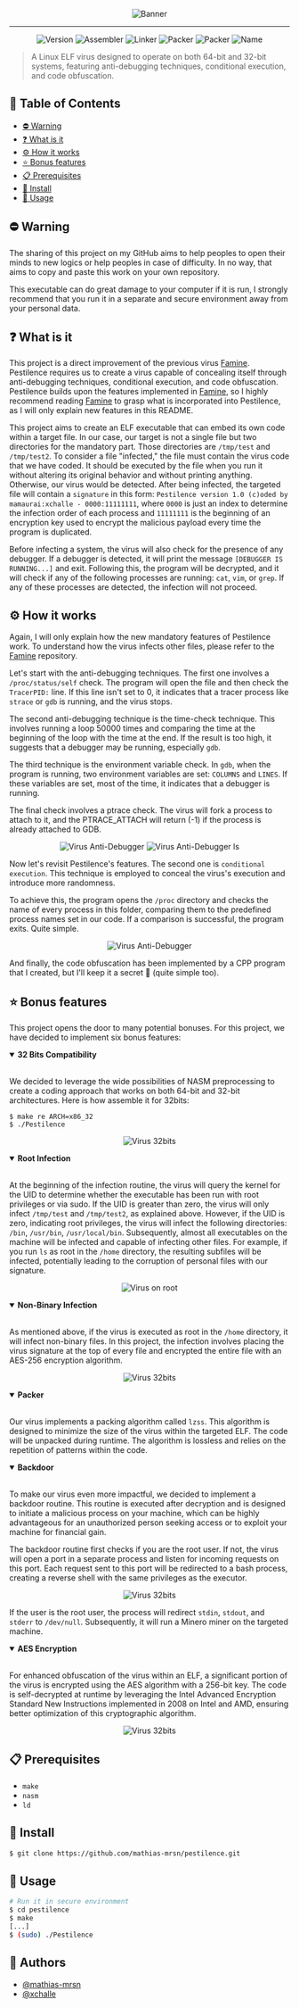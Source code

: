 <p align="center">
  <img src="./.image/banner.jpg" alt="Banner">
</p>

---
<p align="center">
    <img alt="Version" src="https://img.shields.io/badge/Version-1.0-blue.svg" />
    <img alt="Assembler" src="https://img.shields.io/badge/Assembler-NASM-green.svg" />
    <img alt="Linker" src="https://img.shields.io/badge/Linker-LD-green.svg" />
    <img alt="Packer" src="https://img.shields.io/badge/Packer-LZSS-red.svg" />
    <img alt="Packer" src="https://img.shields.io/badge/Encryptor-AES_256-red.svg" />
    <img alt="Name" src="https://img.shields.io/badge/Pestilence-8A2BE2" />
</p>



> A Linux ELF virus designed to operate on both 64-bit and 32-bit systems, featuring anti-debugging techniques, conditional execution, and code obfuscation.

## 📝 Table of Contents

* [⛔️ Warning](#-warning)
* [❓ What is it](#-what-is-it)
* [⚙️ How it works](#-how-it-works)
* [⭐ Bonus features](#-bonus-features)
* [📋 Prerequisites](#-prerequisites)
* [🔧 Install](#-install)
* [🚀 Usage](#-usage)

## ⛔️ Warning

The sharing of this project on my GitHub aims to help peoples to open their minds to new logics or help peoples in case of difficulty. In no way, that aims to copy and paste this work on your own repository.

This executable can do great damage to your computer if it is run, I strongly recommend that you run it in a separate and secure environment away from your personal data.

## ❓ What is it

This project is a direct improvement of the previous virus [Famine](https://github.com/mathias-mrsn/famine). Pestilence requires us to create a virus capable of concealing itself through anti-debugging techniques, conditional execution, and code obfuscation. Pestilence builds upon the features implemented in [Famine](https://github.com/mathias-mrsn/famine), so I highly recommend reading [Famine](https://github.com/mathias-mrsn/famine) to grasp what is incorporated into Pestilence, as I will only explain new features in this README.

This project aims to create an ELF executable that can embed its own code within a target file.
In our case, our target is not a single file but two directories for the mandatory part.
Those directories are `/tmp/test` and `/tmp/test2`.
To consider a file "infected," the file must contain the virus code that we have coded.
It should be executed by the file when you run it without altering its original behavior and without printing anything.
Otherwise, our virus would be detected. After being infected, the targeted file will contain a `signature` in this form: `Pestilence version 1.0 (c)oded by mamaurai:xchalle - 0000:11111111`, where `0000` is just an index to determine the infection order of each process and `11111111` is the beginning of an encryption key used to encrypt the malicious payload every time the program is duplicated.

Before infecting a system, the virus will also check for the presence of any debugger. If a debugger is detected, it will print the message `[DEBUGGER IS RUNNING...]` and exit. Following this, the program will be decrypted, and it will check if any of the following processes are running: `cat`, `vim`, or `grep`. If any of these processes are detected, the infection will not proceed.

## ⚙️ How it works

Again, I will only explain how the new mandatory features of Pestilence work. To understand how the virus infects other files, please refer to the [Famine](https://github.com/mathias-mrsn/famine) repository.

Let's start with the anti-debugging techniques. The first one involves a `/proc/status/self` check. The program will open the file and then check the `TracerPID:` line. If this line isn't set to 0, it indicates that a tracer process like `strace` or `gdb` is running, and the virus stops.

The second anti-debugging technique is the time-check technique. This involves running a loop 50000 times and comparing the time at the beginning of the loop with the time at the end. If the result is too high, it suggests that a debugger may be running, especially `gdb`.

The third technique is the environment variable check. In `gdb`, when the program is running, two environment variables are set: `COLUMNS` and `LINES`. If these variables are set, most of the time, it indicates that a debugger is running.

The final check involves a ptrace check. The virus will fork a process to attach to it, and the PTRACE_ATTACH will return (-1) if the process is already attached to GDB.

<p align="center">
  <img src="./.image/demo_debugging.png" alt="Virus Anti-Debugger">
  <img src="./.image/demo_debugging2.png" alt="Virus Anti-Debugger ls">
</p>

Now let's revisit Pestilence's features. The second one is `conditional execution`. This technique is employed to conceal the virus's execution and introduce more randomness.

To achieve this, the program opens the `/proc` directory and checks the name of every process in this folder, comparing them to the predefined process names set in our code. If a comparison is successful, the program exits. Quite simple.

<p align="center">
  <img src="./.image/demo_conditional.png" alt="Virus Anti-Debugger">
</p>

And finally, the code obfuscation has been implemented by a CPP program that I created, but I'll keep it a secret 🤭 (quite simple too).

## ⭐ Bonus features

This project opens the door to many potential bonuses. For this project, we have decided to implement six bonus features:

<details open>
<summary><b>32 Bits Compatibility</b></summary>
<br>

We decided to leverage the wide possibilities of NASM preprocessing to create a coding approach that works on both 64-bit and 32-bit architectures. Here is how assemble it for 32bits:
```shell
$ make re ARCH=x86_32
$ ./Pestilence
```

<p align="center">
  <img src="./.image/demo_32.png" alt="Virus 32bits">
</p>
</details>

<details open>
<summary><b>Root Infection</b></summary>
<br>

At the beginning of the infection routine, the virus will query the kernel for the UID to determine whether the executable has been run with root privileges or via sudo. If the UID is greater than zero, the virus will only infect `/tmp/test` and `/tmp/test2`, as explained above. However, if the UID is zero, indicating root privileges, the virus will infect the following directories: `/bin`, `/usr/bin`, `/usr/local/bin`. Subsequently, almost all executables on the machine will be infected and capable of infecting other files. For example, if you run `ls` as root in the `/home` directory, the resulting subfiles will be infected, potentially leading to the corruption of personal files with our signature.

<p align="center">
  <img src="./.image/demo_root.png" alt="Virus on root">
</p>
</details>

<details open>
<summary><b>Non-Binary Infection</b></summary>
<br>

As mentioned above, if the virus is executed as root in the `/home` directory, it will infect non-binary files. In this project, the infection involves placing the virus signature at the top of every file and encrypted the entire file with an AES-256 encryption algorithm.

<p align="center">
  <img src="./.image/demo_nonbinary.png" alt="Virus 32bits">
</p>
</details>

<details open>
<summary><b>Packer</b></summary>
<br>

Our virus implements a packing algorithm called `lzss`. This algorithm is designed to minimize the size of the virus within the targeted ELF. The code will be unpacked during runtime. The algorithm is lossless and relies on the repetition of patterns within the code.
</details>

<details open>
<summary><b>Backdoor</b></summary>
<br>

To make our virus even more impactful, we decided to implement a backdoor routine. This routine is executed after decryption and is designed to initiate a malicious process on your machine, which can be highly advantageous for an unauthorized person seeking access or to exploit your machine for financial gain.

The backdoor routine first checks if you are the root user. If not, the virus will open a port in a separate process and listen for incoming requests on this port. Each request sent to this port will be redirected to a bash process, creating a reverse shell with the same privileges as the executor.

<p align="center">
  <img src="./.image/demo_bd_user.png" alt="Virus 32bits">
</p>

If the user is the root user, the process will redirect `stdin`, `stdout`, and `stderr` to `/dev/null`. Subsequently, it will run a Minero miner on the targeted machine.

</details>

<details open>
<summary><b>AES Encryption</b></summary>
<br>

For enhanced obfuscation of the virus within an ELF, a significant portion of the virus is encrypted using the AES algorithm with a 256-bit key. The code is self-decrypted at runtime by leveraging the Intel Advanced Encryption Standard New Instructions implemented in 2008 on Intel and AMD, ensuring better optimization of this cryptographic algorithm.

<p align="center">
  <img src="./.image/demo_encryption.png" alt="Virus 32bits">
</p>
</details>

## 📋 Prerequisites

- `make`
- `nasm`
- `ld`

## 🔧 Install

```sh
$ git clone https://github.com/mathias-mrsn/pestilence.git
```

## 🚀 Usage

```sh
# Run it in secure environment
$ cd pestilence
$ make
[...]
$ (sudo) ./Pestilence
```

## 👥 Authors
- [@mathias-mrsn](https://github.com/mathias-mrsn)
- [@xchalle](https://github.com/xchalle)
